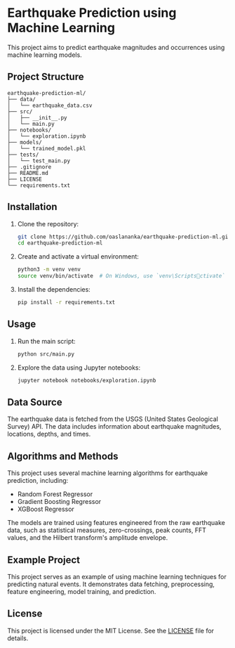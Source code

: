 
# Earthquake Prediction using Machine Learning

This project aims to predict earthquake magnitudes and occurrences using machine learning models.

## Project Structure

```
earthquake-prediction-ml/
├── data/
│   └── earthquake_data.csv
├── src/
│   ├── __init__.py
│   └── main.py
├── notebooks/
│   └── exploration.ipynb
├── models/
│   └── trained_model.pkl
├── tests/
│   └── test_main.py
├── .gitignore
├── README.md
├── LICENSE
└── requirements.txt
```

## Installation

1. Clone the repository:
   ```sh
   git clone https://github.com/oaslananka/earthquake-prediction-ml.git
   cd earthquake-prediction-ml
   ```

2. Create and activate a virtual environment:
   ```sh
   python3 -m venv venv
   source venv/bin/activate  # On Windows, use `venv\Scriptsctivate`
   ```

3. Install the dependencies:
   ```sh
   pip install -r requirements.txt
   ```

## Usage

1. Run the main script:
   ```sh
   python src/main.py
   ```

2. Explore the data using Jupyter notebooks:
   ```sh
   jupyter notebook notebooks/exploration.ipynb
   ```

## Data Source

The earthquake data is fetched from the USGS (United States Geological Survey) API. The data includes information about earthquake magnitudes, locations, depths, and times.

## Algorithms and Methods

This project uses several machine learning algorithms for earthquake prediction, including:
- Random Forest Regressor
- Gradient Boosting Regressor
- XGBoost Regressor

The models are trained using features engineered from the raw earthquake data, such as statistical measures, zero-crossings, peak counts, FFT values, and the Hilbert transform's amplitude envelope.

## Example Project

This project serves as an example of using machine learning techniques for predicting natural events. It demonstrates data fetching, preprocessing, feature engineering, model training, and prediction.

## License

This project is licensed under the MIT License. See the [LICENSE](LICENSE) file for details.

